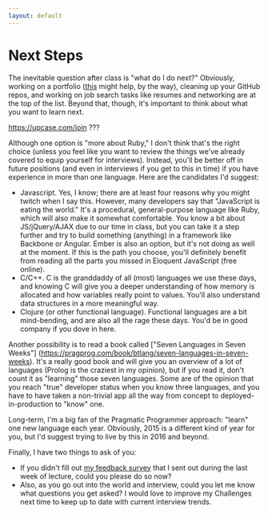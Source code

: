 ```yaml
---
layout: default
---
```


# Next Steps

The inevitable question after class is "what do I do next?"  Obviously, working on a portfolio ([this](http://html5up.net/) might help, by the way), cleaning up your GitHub repos, and working on job search tasks like resumes and networking are at the top of the list.  Beyond that, though, it's important to think about what you want to learn next.

https://upcase.com/join ???

Although one option is "more about Ruby," I don't think that's the right choice (unless you feel like you want to review the things we've already covered to equip yourself for interviews).  Instead, you'll be better off in future positions (and even in interviews if you get to this in time) if you have experience in more than one language.  Here are the candidates I'd suggest:

* Javascript.  Yes, I know; there are at least four reasons why you might twitch when I say this.  However, many developers say that "JavaScript is eating the world."  It's a procedural, general-purpose language like Ruby, which will also make it somewhat comfortable.  You know a bit about JS/jQuery/AJAX due to our time in class, but you can take it a step further and try to build something (anything) in a framework like Backbone or Angular.  Ember is also an option, but it's not doing as well at the moment.  If this is the path you choose, you'll definitely benefit from reading all the parts you missed in Eloquent JavaScript (free online).
* C/C++.  C is the granddaddy of all (most) languages we use these days, and knowing C will give you a deeper understanding of how memory is allocated and how variables really point to values.  You'll also understand data structures in a more meaningful way.
* Clojure (or other functional language).  Functional languages are a bit mind-bending, and are also all the rage these days.  You'd be in good company if you dove in here.

Another possibility is to read a book called ["Seven Languages in Seven Weeks"] (https://pragprog.com/book/btlang/seven-languages-in-seven-weeks).  It's a really good book and will give you an overview of a lot of languages (Prolog is the craziest in my opinion), but if you read it, don't count it as "learning" those seven languages.  Some are of the opinion that you reach "true" developer status when you know three languages, and you have to have taken a non-trivial app all the way from concept to deployed-in-production to "know" one.

Long-term, I'm a big fan of the Pragmatic Programmer approach: "learn" one new language each year. Obviously, 2015 is a different kind of year for you, but I'd suggest trying to live by this in 2016 and beyond.

Finally, I have two things to ask of you:
* If you didn't fill out [my feedback survey]() that I sent out during the last week of lecture, could you please do so now?
* Also, as you go out into the world and interview, could you let me know what questions you get asked?  I would love to improve my Challenges next time to keep up to date with current interview trends.
